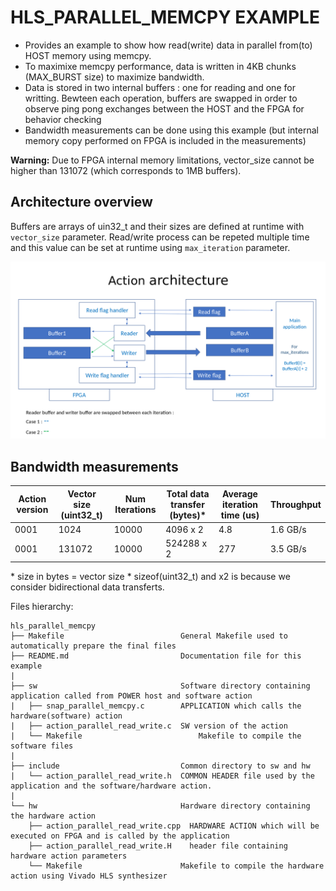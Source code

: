 # HLS_PARALLEL_MEMCPY EXAMPLE

* Provides an example to show how read(write) data in parallel from(to) HOST memory using memcpy.
* To maximixe memcpy performance, data is written in 4KB chunks (MAX_BURST size) to maximize bandwidth.
* Data is stored in two internal buffers : one for reading and one for writting. Bewteen each operation,
buffers are swapped in order to observe ping pong exchanges between the HOST and the FPGA for behavior checking
* Bandwidth measurements can be done using this example (but internal memory copy performed on FPGA is included in the measurements)

**Warning:** Due to FPGA internal memory limitations, vector_size cannot be higher than 131072 (which corresponds to 1MB buffers).

## Architecture overview

Buffers are arrays of uin32_t and their sizes are defined at runtime with `vector_size` parameter. Read/write process can be repeted multiple time and this value can be set at runtime using `max_iteration` parameter.

![Alt text](doc/action-parallel-memcpy-architecture.png)

## Bandwidth measurements

|Action version| Vector size (uint32_t)| Num Iterations | Total data transfer (bytes)* | Average iteration time (us) | Throughput |
| ------------ | --------------------- | -------------- | --------------------------- | --------------------------- | ---------- |
|  0001        | 1024                  | 10000          |  4096 x 2                   |           4.8               |  1.6 GB/s  |
|  0001        | 131072                | 10000          |  524288 x 2                 |           277               |  3.5 GB/s  |

\* size in bytes = vector size * sizeof(uint32_t) and x2 is because we consider bidirectional data transferts.


Files hierarchy: 
```
hls_parallel_memcpy
├── Makefile                          General Makefile used to automatically prepare the final files
├── README.md                         Documentation file for this example
|
├── sw                                Software directory containing application called from POWER host and software action
|   ├── snap_parallel_memcpy.c        APPLICATION which calls the hardware(software) action
|   ├── action_parallel_read_write.c  SW version of the action
|   └── Makefile		                  Makefile to compile the software files
|
├── include                           Common directory to sw and hw
|   └── action_parallel_read_write.h  COMMON HEADER file used by the application and the software/hardware action.
|
└── hw                                Hardware directory containing the hardware action
    ├── action_parallel_read_write.cpp  HARDWARE ACTION which will be executed on FPGA and is called by the application 
    ├── action_parallel_read_write.H    header file containing hardware action parameters
    └── Makefile                      Makefile to compile the hardware action using Vivado HLS synthesizer

```
